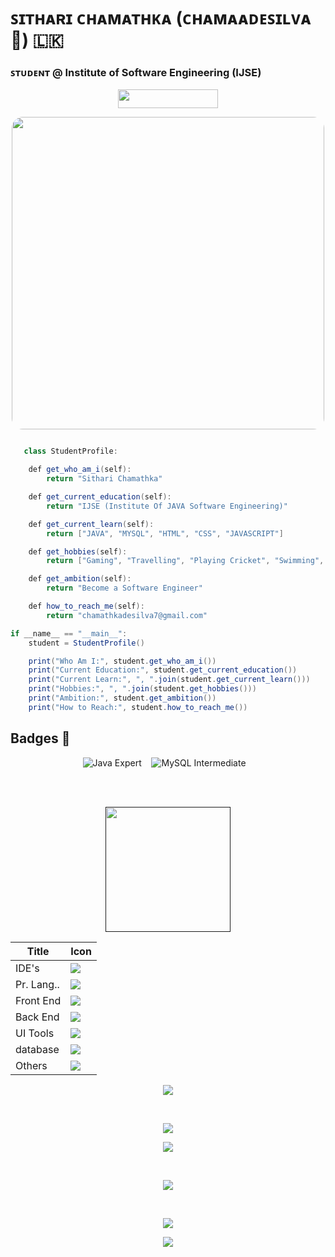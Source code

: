 # ꜱɪᴛʜᴀʀɪ ᴄʜᴀᴍᴀᴛʜᴋᴀ (ᴄʜᴀᴍᴀᴀᴅᴇꜱɪʟᴠᴀ 🌹) 🇱🇰 
### ꜱᴛᴜᴅᴇɴᴛ @ Institute of Software Engineering (IJSE)

<p align="center">
  <a href="https://skillicons.dev">
      <img src="https://komarev.com/ghpvc/?username=chamaadesilva&color=3CCF4E" width=160" height="30" />
  </a>
</p>

<p align="center">
  <img src="https://github.com/chamaadesilva/chamaadesilva/assets/139870293/cfea8357-3c51-48f7-a910-aca50d041375" style="width: 500px; height: 500px; border-radius: 18px !important;" />
</p>


```java

   class StudentProfile:

    def get_who_am_i(self):
        return "Sithari Chamathka"

    def get_current_education(self):
        return "IJSE (Institute Of JAVA Software Engineering)"

    def get_current_learn(self):
        return ["JAVA", "MYSQL", "HTML", "CSS", "JAVASCRIPT"]

    def get_hobbies(self):
        return ["Gaming", "Travelling", "Playing Cricket", "Swimming", "Riding bicycle"]

    def get_ambition(self):
        return "Become a Software Engineer"

    def how_to_reach_me(self):
        return "chamathkadesilva7@gmail.com"

if __name__ == "__main__":
    student = StudentProfile()

    print("Who Am I:", student.get_who_am_i())
    print("Current Education:", student.get_current_education())
    print("Current Learn:", ", ".join(student.get_current_learn()))
    print("Hobbies:", ", ".join(student.get_hobbies()))
    print("Ambition:", student.get_ambition())
    print("How to Reach:", student.how_to_reach_me())

```


## **Badges** 🥇

<p align="center">
  <img src="https://img.shields.io/badge/Java-Expert-red?style=for-the-badge&logo=java" alt="Java Expert" /> &nbsp;&nbsp;
  <img src="https://img.shields.io/badge/MySQL-Intermediate-green?style=for-the-badge&logo=mysql" alt="MySQL Intermediate" /> &nbsp;&nbsp;
</p>

<br><br>

<p align="center">
  <a href="">
  <img src ="https://github.com/chamaadesilva/chamaadesilva/assets/139870293/cddf497e-fe2d-4f01-9265-5cf1c35638f9" width=200 height=200>
    </a>
</p>

<div align="center">

| Title | Icon |
| ------ | ------ |
| IDE's |  <img src="https://skillicons.dev/icons?i=idea,vscode" /> |
| Pr. Lang.. |  <img src="https://skillicons.dev/icons?i=java" /> |
| Front End | <img src="https://skillicons.dev/icons?i=html,css,bootstrap" /> |
| Back End |  <img src="https://skillicons.dev/icons?i=java,nodejs" /> |
| UI Tools |  <img src="https://skillicons.dev/icons?i=figma" /> |
| database |  <img src="https://skillicons.dev/icons?i=mysql" /> |
| Others |  <img src="https://skillicons.dev/icons?i=git,github,maven,postman,regex" /> |        

</div>

<p align="center">
  
  <img src="http://github-profile-summary-cards.vercel.app/api/cards/profile-details?username=chamaadesilva&theme=tokyonight" />
  
 <p>
   
<br>
   
<p align="center">
  
  <img src="http://github-profile-summary-cards.vercel.app/api/cards/productive-time?username=chamaadesilva&theme=tokyonight&utcOffset=8" />
  
 <p>
   
   <p align="center">
  
  <img src="http://github-profile-summary-cards.vercel.app/api/cards/most-commit-language?username=chamaadesilva&theme=tokyonight" />
  
 <p>
  

  <br>
<p align="center">
   
  <img src="https://github-readme-stats.vercel.app/api?username=chamaadesilva&&show_icons=true&count_private=true&theme=github_dark">
  
 <p>

 <br>

<p align="center">
        
<img src ="https://github-readme-streak-stats.herokuapp.com?user=chamaadesilva&theme=navy-gear">
  
<p>

<p align="center">

<img src="https://github-readme-stats.vercel.app/api/top-langs/?username=chamaadesilva&layout=compact&theme=github_dark"/>

<p>
